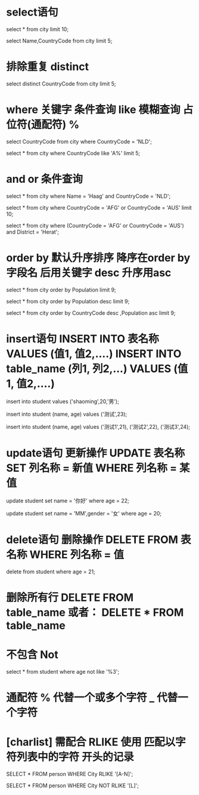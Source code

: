 # select语句
select * from city limit 10;

select Name,CountryCode from city limit 5;

# 排除重复 distinct
select distinct CountryCode from city limit 5;

# where 关键字 条件查询  like 模糊查询 占位符(通配符) %
select CountryCode from city where CountryCode = 'NLD';

select *
from city where CountryCode like 'A%' limit 5;

# and or 条件查询

select * from city where Name = 'Haag' and CountryCode = 'NLD';

select * from city where CountryCode = 'AFG' or CountryCode = 'AUS' limit 10;

select * from city where (CountryCode = 'AFG' or CountryCode = 'AUS') and District = 'Herat';

# order by 默认升序排序  降序在order by 字段名 后用关键字 desc  升序用asc

select * from city order by Population limit 9;

select * from city order by Population desc limit 9;

select * from city order by CountryCode desc ,Population asc limit 9;


# insert语句  INSERT INTO 表名称 VALUES (值1, 值2,....)  INSERT INTO table_name (列1, 列2,...) VALUES (值1, 值2,....)

insert into student values ('shaoming',20,'男');

insert into student (name, age) values ('测试',23);

insert into student (name, age) values ('测试1',21),
                                       ('测试2',22),
                                       ('测试3',24);


# update语句 更新操作  UPDATE 表名称 SET 列名称 = 新值 WHERE 列名称 = 某值

update student set name = '你好' where age = 22;

update student set name = 'MM',gender = '女' where age = 20;


# delete语句 删除操作   DELETE FROM 表名称 WHERE 列名称 = 值

delete from student where age = 21;

# 删除所有行 DELETE FROM table_name  或者：  DELETE * FROM table_name


# 不包含 Not

select * from student where age not like '%3';


# 通配符   % 代替一个或多个字符   _  代替一个字符
# [charlist]  需配合 RLIKE 使用  匹配以字符列表中的字符 开头的记录

SELECT * FROM person WHERE City RLIKE '[A-N]';

SELECT * FROM person WHERE City NOT RLIKE '[L]';
